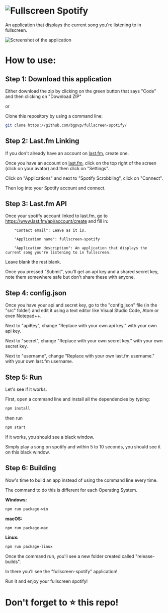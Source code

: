 # ![Fullscreen Spotify](https://raw.githubusercontent.com/bgpvp/fullscreen-spotify/main/src/readme-images/logo.png)
An application that displays the current song you're listening to in fullscreen.

![Screenshot of the application](https://raw.githubusercontent.com/bgpvp/fullscreen-spotify/main/src/readme-images/screenshot.jpeg)

# How to use:

## Step 1: Download this application

Either download the zip by clicking on the green button that says "Code" and then clicking on "Download ZIP"

or

Clone this repository by using a command line:

```bash
git clone https://github.com/bgpvp/fullscreen-spotify/
```

## Step 2: Last.fm Linking

If you don't already have an account on [last.fm](https://last.fm), create one.

Once you have an account on [last.fm](https://last.fm), click on the top right of the screen (click on your avatar) and then click on "Settings".

Click on "Applications" and next to "Spotify Scrobbling", click on "Connect".

Then log into your Spotify account and connect.

## Step 3: Last.fm API

Once your spotify account linked to last.fm, go to https://www.last.fm/api/account/create and fill in:

        "Contact email": Leave as it is.

        "Application name": fullscreen-spotify

        "Application description": An application that displays the current song you're listening to in fullscreen.

Leave blank the rest blank.

Once you pressed "Submit", you'll get an api key and a shared secret key, note them somewhere safe but don't share these with anyone.

## Step 4: config.json

Once you have your api and secret key, go to the "config.json" file (in the "src" folder) and edit it using a text editor like Visual Studio Code, Atom or even Notepad++.

Next to "apiKey", change "Replace with your own api key." with your own api key.

Next to "secret", change "Replace with your own secret key." with your own secret key.

Next to "username", change "Replace with your own last.fm username." with your own last.fm username.

## Step 5: Run

Let's see if it works.

First, open a command line and install all the dependencies by typing:

```bash
npm install
```

then run 

```bash
npm start
```

If it works, you should see a black window.

Simply play a song on spotify and within 5 to 10 seconds, you should see it on this black window.

## Step 6: Building 

Now's time to build an app instead of using the command line every time.

The command to do this is different for each Operating System.

**Windows:**

```bash
npm run package-win
```

**macOS:**

```bash
npm run package-mac
```

**Linux:**

```bash
npm run package-linux
```

Once the command run, you'll see a new folder created called "release-builds".

In there you'll see the "fullscreen-spotify" application!

Run it and enjoy your fullscreen spotify!

# Don't forget to :star: this repo!